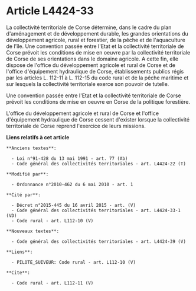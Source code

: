 # Article L4424-33

La collectivité territoriale de Corse détermine, dans le cadre du plan d'aménagement et de développement durable, les grandes
orientations du développement agricole, rural et forestier, de la pêche et de l'aquaculture de l'île. Une convention passée
entre l'Etat et la collectivité territoriale de Corse prévoit les conditions de mise en oeuvre par la collectivité
territoriale de Corse de ses orientations dans le domaine agricole. A cette fin, elle dispose de l'office du développement
agricole et rural de Corse et de l'office d'équipement hydraulique de Corse, établissements publics régis par les articles L.
112-11 à L. 112-15 du code rural et de la pêche maritime et sur lesquels la collectivité territoriale exerce son pouvoir de
tutelle. 

Une convention passée entre l'Etat et la collectivité territoriale de Corse prévoit les conditions de mise en oeuvre en Corse
de la politique forestière. 

L'office du développement agricole et rural de Corse et l'office d'équipement hydraulique de Corse cessent d'exister lorsque
la collectivité territoriale de Corse reprend l'exercice de leurs missions.

**Liens relatifs à cet article**

	**Anciens textes**:

	  - Loi n°91-428 du 13 mai 1991 - art. 77 (Ab)
	  - Code général des collectivités territoriales - art. L4424-22 (T)

	**Modifié par**:

	  - Ordonnance n°2010-462 du 6 mai 2010 - art. 1

	**Cité par**:

	  - Décret n°2015-445 du 16 avril 2015 - art. (V)
	  - Code général des collectivités territoriales - art. L4424-33-1 (VD)
	  - Code rural - art. L112-10 (V)

	**Nouveaux textes**:

	  - Code général des collectivités territoriales - art. L4424-39 (V)

	**Liens**:

	  - PILOTE_SUIVEUR: Code rural - art. L112-10 (V)

	**Cite**:

	  - Code rural - art. L112-11 (V)
